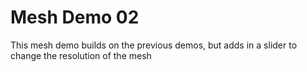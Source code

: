 # Mesh Demo 02

This mesh demo builds on the previous demos, but adds in a slider to change the
resolution of the mesh
